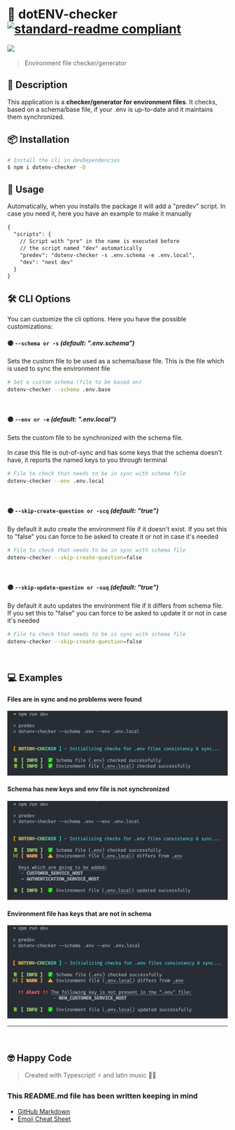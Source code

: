 # 🔌 dotENV-checker [![standard-readme compliant](https://img.shields.io/badge/readme%20style-standard-brightgreen.svg?style=flat-square)](https://github.com/RichardLitt/standard-readme)

<img src="https://img.shields.io/npm/v/dotenv-checker?style=for-the-badge" />

> Environment file checker/generator 


## 🔖 Description

This application is a **checker/generator for environment files**. It checks, based on a schema/base file, if your .env is up-to-date and it maintains them synchronized.

## 📦 Installation

```zsh
# Install the cli in devDependencies
$ npm i dotenv-checker -D
```


## 🚀 Usage
Automatically, when you installs the package it will add a "predev" script. In case you need it, here you have an example to make it manually

```jsonc
{
  "scripts": {
    // Script with "pre" in the name is executed before
    // the script named "dev" automatically
    "predev": "dotenv-checker -s .env.schema -e .env.local",
    "dev": "next dev"
  }
}
```
## 🛠️ CLI Options
You can customize the cli options. Here you have the possible customizations: 
#### 🟣 `--schema or -s` _(default: ".env.schema")_
Sets the custom file to be used as a schema/base file. This is the file which is used to sync the environment file
```zsh
# Set a custom schema (file to be based on)
dotenv-checker --schema .env.base
```
<br>

#### 🟣 `--env or -e` _(default: ".env.local")_
Sets the custom file to be synchronized with the schema file. <br><br>In case this file is out-of-sync and has some keys that the schema doesn't have, it reports the named keys to you through terminal
```bash
# File to check that needs to be in sync with schema file
dotenv-checker --env .env.local
```
<br>

#### 🟣 `--skip-create-question or -scq` _(default: "true")_
By default it auto create the environment file if it doesn't exist. If you set this to "false" you can force to be asked to create it or not in case it's needed

```bash
# File to check that needs to be in sync with schema file
dotenv-checker --skip-create-question=false
```

<br>

#### 🟣 `--skip-update-question or -suq` _(default: "true")_
By default it auto updates the environment file if it differs from schema file. If you set this to "false" you can force to be asked to update it or not in case it's needed

```bash
# File to check that needs to be in sync with schema file
dotenv-checker --skip-create-question=false
```

<br>

## 💻 Examples
#### Files are in sync and no problems were found
<img src="https://github.com/chempogonzalez/dotenv-checker/blob/master/assets/all_ok.png">

#### Schema has new keys and env file is not synchronized
<img src="https://github.com/chempogonzalez/dotenv-checker/blob/master/assets/schema_has_new_keys.png">

#### Environment file has keys that are not in schema
<img src="https://github.com/chempogonzalez/dotenv-checker/blob/master/assets/env_has_keys_are_not_in_schema.png">

------
<br>


## 🤓 Happy Code

> Created with Typescript! ⚡ and latin music 🎺🎵

### This README.md file has been written keeping in mind

- [GitHub Markdown](https://guides.github.com/features/mastering-markdown/)
- [Emoji Cheat Sheet](https://www.webfx.com/tools/emoji-cheat-sheet/)
